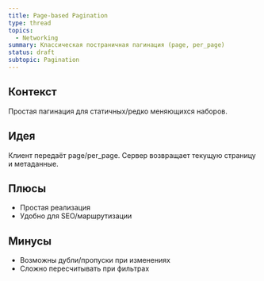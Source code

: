 ```yaml
---
title: Page-based Pagination
type: thread
topics:
  - Networking
summary: Классическая постраничная пагинация (page, per_page)
status: draft
subtopic: Pagination
---
```


## Контекст
Простая пагинация для статичных/редко меняющихся наборов.

## Идея
Клиент передаёт page/per_page. Сервер возвращает текущую страницу и метаданные.

## Плюсы
- Простая реализация
- Удобно для SEO/маршрутизации

## Минусы
- Возможны дубли/пропуски при изменениях
- Сложно пересчитывать при фильтрах
